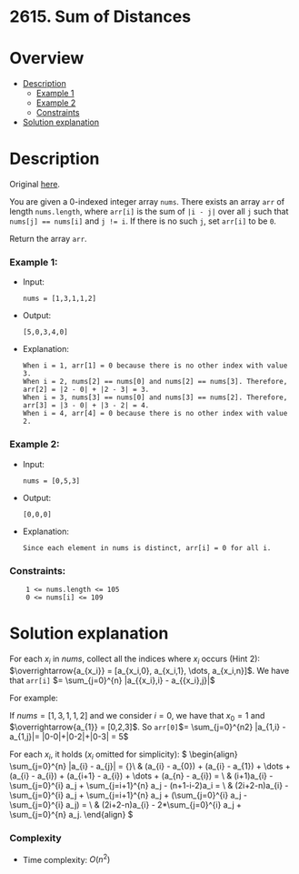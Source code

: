 
# 2615. Sum of Distances
# Overview
- [Description](#description)
  - [Example 1](#example-1)
  - [Example 2](#example-2)
  - [Constraints](#constraints)
- [Solution explanation](#solution-explanation)

# Description
Original [here](https://leetcode.com/problems/sum-of-distances/description/).

You are given a 0-indexed integer array `nums`. There exists an array `arr` of length `nums.length`, where `arr[i]` is the sum of `|i - j|` over all `j` such that `nums[j] == nums[i]` and `j != i`. If there is no such `j`, set `arr[i]` to be `0`.

Return the array `arr`.

### Example 1:
- Input:
  ```
  nums = [1,3,1,1,2]
  ```
- Output:
  ```
  [5,0,3,4,0]
  ```
- Explanation:
  ```When i = 0, nums[0] == nums[2] and nums[0] == nums[3]. Therefore, arr[0] = |0 - 2| + |0 - 3| = 5. 
  When i = 1, arr[1] = 0 because there is no other index with value 3.
  When i = 2, nums[2] == nums[0] and nums[2] == nums[3]. Therefore, arr[2] = |2 - 0| + |2 - 3| = 3. 
  When i = 3, nums[3] == nums[0] and nums[3] == nums[2]. Therefore, arr[3] = |3 - 0| + |3 - 2| = 4. 
  When i = 4, arr[4] = 0 because there is no other index with value 2. 
  ```

### Example 2:
- Input:
  ```
  nums = [0,5,3]
  ```
- Output:
  ```
  [0,0,0]
  ```
- Explanation:
  ```
  Since each element in nums is distinct, arr[i] = 0 for all i.
  ```

### Constraints:
```
    1 <= nums.length <= 105
    0 <= nums[i] <= 109
```

# Solution explanation
For each $x_i$ in $nums$, collect all the indices where $x_i$ occurs (Hint $2$): $\overrightarrow{a_{x_i}} = [a_{x_i,0}, a_{x_i,1}, \dots, a_{x_i,n}]$.
We have that `arr[i]` $= \sum_{j=0}^{n} |a_{{x_i},i} - a_{{x_i},j}|$

For example:

If $nums = [1,3,1,1,2]$ and we consider $i=0$, we have that $x_0 = 1$ and $\overrightarrow{a_{1}} = [0,2,3]$. So ```arr[0]```$= \sum_{j=0}^{n2} |a_{1,i} - a_{1,j}|= |0-0|+|0-2|+|0-3| = 5$

For each $x_i$, it holds ($x_i$ omitted for simplicity):
$
\begin{align}
\sum_{j=0}^{n} |a_{i} - a_{j}| = {}\\
& (a_{i} - a_{0}) + (a_{i} - a_{1}) + \dots + (a_{i} - a_{i}) + (a_{i+1} - a_{i}) + \dots + (a_{n} - a_{i}) = \\
& (i+1)a_{i} - \sum_{j=0}^{i} a_j + \sum_{j=i+1}^{n} a_j - (n+1-i-2)a_i = \\
& (2i+2-n)a_{i} - \sum_{j=0}^{i} a_j + \sum_{j=i+1}^{n} a_j + (\sum_{j=0}^{i} a_j - \sum_{j=0}^{i} a_j) = \\
& (2i+2-n)a_{i} - 2*\sum_{j=0}^{i} a_j + \sum_{j=0}^{n} a_j. 
\end{align}
$
### Complexity
- Time complexity: $O(n^2)$
